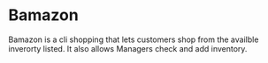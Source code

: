 # Bamazon

Bamazon is a cli shopping that lets customers shop from the availble inverorty listed.
It also allows Managers check and add inventory.

